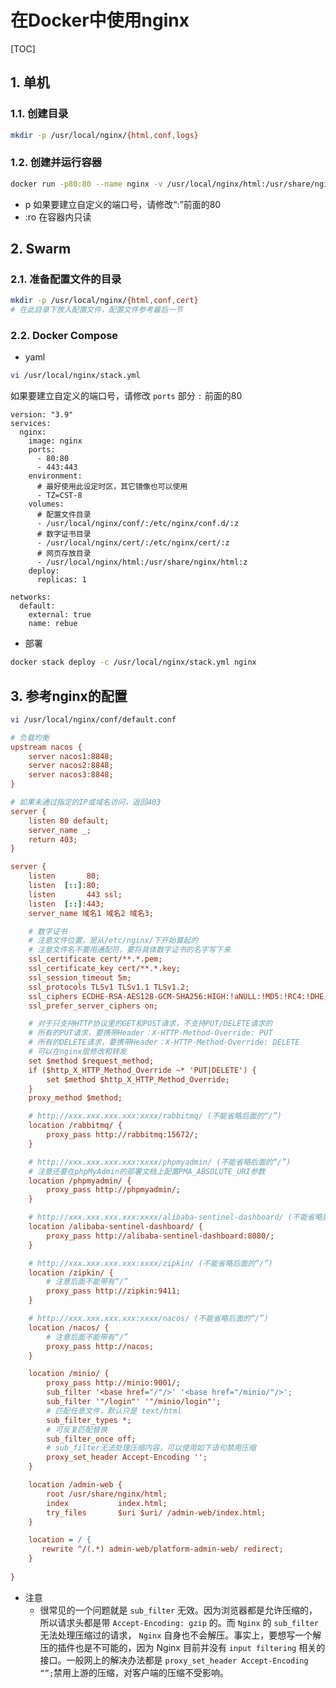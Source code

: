 # 在Docker中使用nginx

[TOC]

## 1. 单机

### 1.1. 创建目录

```sh
mkdir -p /usr/local/nginx/{html,conf,logs}
```

### 1.2. 创建并运行容器

```sh
docker run -p80:80 --name nginx -v /usr/local/nginx/html:/usr/share/nginx/html:ro -v /usr/local/nginx/conf:/etc/nginx/nginx.conf:ro -v /usr/local/nginx/logs:/var/log/nginx -d nginx
```

- p
  如果要建立自定义的端口号，请修改“:”前面的80
- :ro
  在容器内只读

## 2. Swarm

### 2.1. 准备配置文件的目录

```sh
mkdir -p /usr/local/nginx/{html,conf,cert}
# 在此目录下放入配置文件，配置文件参考最后一节
```

### 2.2. Docker Compose

- yaml

```sh
vi /usr/local/nginx/stack.yml
```

如果要建立自定义的端口号，请修改 `ports` 部分 `:` 前面的80

```yaml{.line-numbers}
version: "3.9"
services:
  nginx:
    image: nginx
    ports:
      - 80:80
      - 443:443
    environment:
      # 最好使用此设定时区，其它镜像也可以使用
      - TZ=CST-8
    volumes:
      # 配置文件目录
      - /usr/local/nginx/conf/:/etc/nginx/conf.d/:z
      # 数字证书目录
      - /usr/local/nginx/cert/:/etc/nginx/cert/:z
      # 网页存放目录
      - /usr/local/nginx/html:/usr/share/nginx/html:z
    deploy:
      replicas: 1

networks:
  default:
    external: true
    name: rebue
```

- 部署

```sh
docker stack deploy -c /usr/local/nginx/stack.yml nginx
```

## 3. 参考nginx的配置

```sh
vi /usr/local/nginx/conf/default.conf
```

```ini
# 负载均衡
upstream nacos {
    server nacos1:8848;
    server nacos2:8848;
    server nacos3:8848;
}

# 如果未通过指定的IP或域名访问，返回403
server {
    listen 80 default;
    server_name _;
    return 403;
}

server {
    listen       80;
    listen  [::]:80;
    listen       443 ssl;
    listen  [::]:443;
    server_name 域名1 域名2 域名3;

    # 数字证书
    # 注意文件位置，是从/etc/nginx/下开始算起的
    # 注意文件名不要用通配符，要将具体数字证书的名字写下来
    ssl_certificate cert/**.*.pem;
    ssl_certificate_key cert/**.*.key;
    ssl_session_timeout 5m;
    ssl_protocols TLSv1 TLSv1.1 TLSv1.2;
    ssl_ciphers ECDHE-RSA-AES128-GCM-SHA256:HIGH:!aNULL:!MD5:!RC4:!DHE;
    ssl_prefer_server_ciphers on;

    # 对于只支持HTTP协议里的GET和POST请求，不支持PUT/DELETE请求的
    # 所有的PUT请求，要携带Header：X-HTTP-Method-Override: PUT　　
    # 所有的DELETE请求，要携带Header：X-HTTP-Method-Override: DELETE
    # 可以在nginx层修改和转发
    set $method $request_method;
    if ($http_X_HTTP_Method_Override ~* 'PUT|DELETE') {
        set $method $http_X_HTTP_Method_Override;
    }
    proxy_method $method;

    # http://xxx.xxx.xxx.xxx:xxxx/rabbitmq/ (不能省略后面的“/”)
    location /rabbitmq/ {
        proxy_pass http://rabbitmq:15672/;
    }

    # http://xxx.xxx.xxx.xxx:xxxx/phpmyadmin/ (不能省略后面的“/”)
    # 注意还要在phpMyAdmin的部署文档上配置PMA_ABSOLUTE_URI参数
    location /phpmyadmin/ {
        proxy_pass http://phpmyadmin/;
    }

    # http://xxx.xxx.xxx.xxx:xxxx/alibaba-sentinel-dashboard/ (不能省略后面的“/”)
    location /alibaba-sentinel-dashboard/ {
        proxy_pass http://alibaba-sentinel-dashboard:8080/;
    }

    # http://xxx.xxx.xxx.xxx:xxxx/zipkin/ (不能省略后面的“/”)
    location /zipkin/ {
        # 注意后面不能带有“/”
        proxy_pass http://zipkin:9411;
    }

    # http://xxx.xxx.xxx.xxx:xxxx/nacos/ (不能省略后面的“/”)
    location /nacos/ {
        # 注意后面不能带有“/”
        proxy_pass http://nacos;
    }

    location /minio/ {
        proxy_pass http://minio:9001/;
        sub_filter '<base href="/"/>' '<base href="/minio/"/>';
        sub_filter '"/login"' '"/minio/login"';
        # 匹配任意文件，默认只是 text/html
        sub_filter_types *;
        # 可反复匹配替换
        sub_filter_once off;
        # sub_filter无法处理压缩内容，可以使用如下语句禁用压缩
        proxy_set_header Accept-Encoding '';
    }

    location /admin-web {
        root /usr/share/nginx/html;
        index           index.html;
        try_files       $uri $uri/ /admin-web/index.html;
    }

    location = / {
       rewrite ^/(.*) admin-web/platform-admin-web/ redirect;
    }
   
}
```

- 注意
  - 很常见的一个问题就是 `sub_filter` 无效。因为浏览器都是允许压缩的，所以请求头都是带 `Accept-Encoding: gzip` 的。而 `Nginx` 的 `sub_filter` 无法处理压缩过的请求， `Nginx` 自身也不会解压。事实上，要想写一个解压的插件也是不可能的，因为 Nginx 目前并没有 `input filtering` 相关的接口。一般网上的解决办法都是 `proxy_set_header Accept-Encoding “”;`禁用上游的压缩，对客户端的压缩不受影响。

